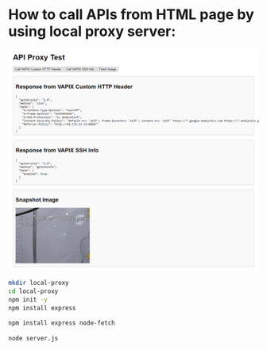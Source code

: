 # How to call APIs from HTML page by using local proxy server:

![Sampe1](./Sample1.png)

```bash
mkdir local-proxy
cd local-proxy
npm init -y
npm install express
```

```bash
npm install express node-fetch

```

```bash
node server.js
```
